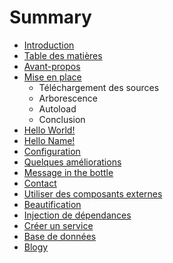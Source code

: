 # Summary

* [Introduction](README.md)
* [Table des matières](table_des_matieres/README.md)
* [Avant-propos](avant_propos/README.md)
* [Mise en place](mise_en_place/README.md)
    - Téléchargement des sources
    - Arborescence
    - Autoload
    - Conclusion
* [Hello World!](hello_world/README.md)
* [Hello Name!](hello_name/README.md)
* [Configuration](configuration/README.md)
* [Quelques améliorations](quelques_ameliorations/README.md)
* [Message in the bottle](message_in_the_bottle/README.md)
* [Contact](contact/README.md)
* [Utiliser des composants externes](utiliser_des_composants_externes/README.md)
* [Beautification](beautification/README.md)
* [Injection de dépendances](injection_de_dependances/README.md)
* [Créer un service](creer_un_service/README.md)
* [Base de données](base_de_donnees/README.md)
* [Blogy](blogy/README.md)

